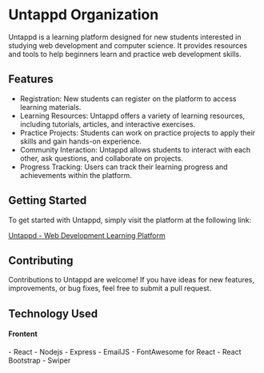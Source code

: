 <!DOCTYPE html>
<html lang="en">
<head>
    <meta charset="UTF-8">
    <meta name="viewport" content="width=device-width, initial-scale=1.0">
</head>
<body>
    <h1>Untappd Organization</h1>
    <p>Untappd is a learning platform designed for new students interested in studying web development and computer science. It provides resources and tools to help beginners learn and practice web development skills.</p>   
    <h2>Features</h2>
    <ul>
        <li>Registration: New students can register on the platform to access learning materials.</li>
        <li>Learning Resources: Untappd offers a variety of learning resources, including tutorials, articles, and interactive exercises.</li>
        <li>Practice Projects: Students can work on practice projects to apply their skills and gain hands-on experience.</li>
        <li>Community Interaction: Untappd allows students to interact with each other, ask questions, and collaborate on projects.</li>
        <li>Progress Tracking: Users can track their learning progress and achievements within the platform.</li>
    </ul>
    <h2>Getting Started</h2>
    <p>To get started with Untappd, simply visit the platform at the following link:</p>
    <a href="https://georgealam37.github.io/Untappd/">Untappd - Web Development Learning Platform</a>
    <h2>Contributing</h2>
    <p>Contributions to Untappd are welcome! If you have ideas for new features, improvements, or bug fixes, feel free to submit a pull request.</p>
    <h2>Technology Used</h2>
    <h4>Frontent</h4>
    - React
    - Nodejs
    - Express
    - EmailJS
    - FontAwesome for React
    - React Bootstrap
    - Swiper

</body>
</html>
